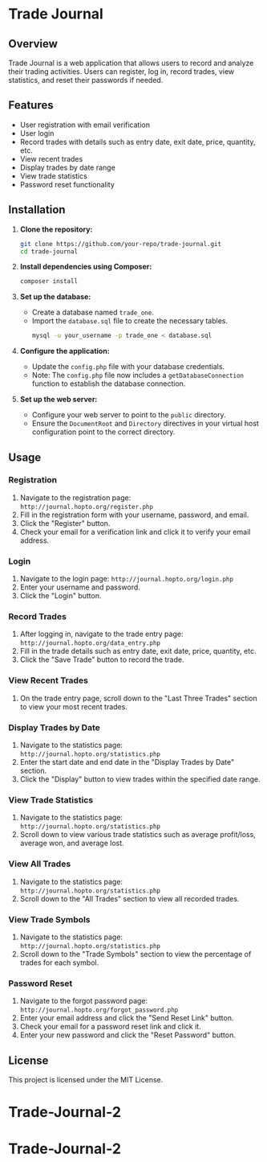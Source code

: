 # Trade Journal

## Overview

Trade Journal is a web application that allows users to record and analyze their trading activities. Users can register, log in, record trades, view statistics, and reset their passwords if needed.

## Features

- User registration with email verification
- User login
- Record trades with details such as entry date, exit date, price, quantity, etc.
- View recent trades
- Display trades by date range
- View trade statistics
- Password reset functionality

## Installation

1. **Clone the repository:**
   ```sh
   git clone https://github.com/your-repo/trade-journal.git
   cd trade-journal
   ```

2. **Install dependencies using Composer:**
   ```sh
   composer install
   ```

3. **Set up the database:**
   - Create a database named `trade_one`.
   - Import the `database.sql` file to create the necessary tables.
     ```sh
     mysql -u your_username -p trade_one < database.sql
     ```

4. **Configure the application:**
   - Update the `config.php` file with your database credentials.
   - Note: The `config.php` file now includes a `getDatabaseConnection` function to establish the database connection.

5. **Set up the web server:**
   - Configure your web server to point to the `public` directory.
   - Ensure the `DocumentRoot` and `Directory` directives in your virtual host configuration point to the correct directory.

## Usage

### Registration

1. Navigate to the registration page: `http://journal.hopto.org/register.php`
2. Fill in the registration form with your username, password, and email.
3. Click the "Register" button.
4. Check your email for a verification link and click it to verify your email address.

### Login

1. Navigate to the login page: `http://journal.hopto.org/login.php`
2. Enter your username and password.
3. Click the "Login" button.

### Record Trades

1. After logging in, navigate to the trade entry page: `http://journal.hopto.org/data_entry.php`
2. Fill in the trade details such as entry date, exit date, price, quantity, etc.
3. Click the "Save Trade" button to record the trade.

### View Recent Trades

1. On the trade entry page, scroll down to the "Last Three Trades" section to view your most recent trades.

### Display Trades by Date

1. Navigate to the statistics page: `http://journal.hopto.org/statistics.php`
2. Enter the start date and end date in the "Display Trades by Date" section.
3. Click the "Display" button to view trades within the specified date range.

### View Trade Statistics

1. Navigate to the statistics page: `http://journal.hopto.org/statistics.php`
2. Scroll down to view various trade statistics such as average profit/loss, average won, and average lost.

### View All Trades

1. Navigate to the statistics page: `http://journal.hopto.org/statistics.php`
2. Scroll down to the "All Trades" section to view all recorded trades.

### View Trade Symbols

1. Navigate to the statistics page: `http://journal.hopto.org/statistics.php`
2. Scroll down to the "Trade Symbols" section to view the percentage of trades for each symbol.

### Password Reset

1. Navigate to the forgot password page: `http://journal.hopto.org/forgot_password.php`
2. Enter your email address and click the "Send Reset Link" button.
3. Check your email for a password reset link and click it.
4. Enter your new password and click the "Reset Password" button.

## License

This project is licensed under the MIT License.
# Trade-Journal-2
# Trade-Journal-2
